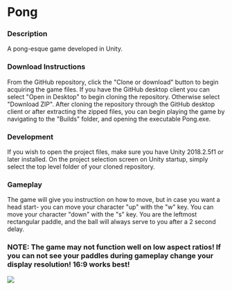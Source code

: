 # Pong

### Description
A pong-esque game developed in Unity.

### Download Instructions
From the GitHub repository, click the "Clone or download" button to begin acquiring the game files. If you have the GitHub desktop client you can select "Open in Desktop" to begin cloning the repository. Otherwise select "Download ZIP". After cloning the repository through the GitHub desktop client or after extracting the zipped files, you can begin playing the game by navigating to the "Builds" folder, and opening the executable Pong.exe.

### Development
If you wish to open the project files, make sure you have Unity 2018.2.5f1 or later installed. On the project selection screen on Unity startup, simply select the top level folder of your cloned repository.

### Gameplay
The game will give you instruction on how to move, but in case you want a head start- you can move your character "up" with the "w" key. You can move your character "down" with the "s" key. You are the leftmost rectangular paddle, and the ball will always serve to you after a 2 second delay.

### NOTE: The game may not function well on low aspect ratios! If you can not see your paddles during gameplay change your display resolution! 16:9 works best!

![](https://puu.sh/BmUE1/c6b2c42b9d.png)
